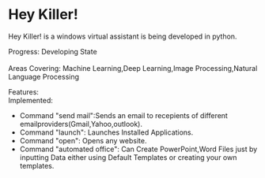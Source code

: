 
<h1>Hey Killer!</h1>

Hey Killer! is a windows virtual assistant is being developed in python.

Progress: Developing State<br><br>
Areas Covering: Machine Learning,Deep Learning,Image Processing,Natural Language Processing</p>

Features:<br>
Implemented:
<ul>
  <li>Command "send mail":Sends an email to recepients of different emailproviders(Gmail,Yahoo,outlook).</li>
  <li>Command "launch": Launches Installed Applications. </li>
  <li>Command "open": Opens any website.</li>
  <li>Command "automated office": Can Create PowerPoint,Word Files just by inputting Data either using Default Templates or creating your own templates.</li>
<ul>

